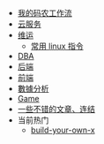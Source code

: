 <!-- layout: '' -->
<!-- title: '' -->
<!-- date: '' -->
<!-- tags: ['blog'] -->
<!-- sidebar -->

- [我的码农工作流](/workflow/README.md)
- [云服务](/ops/cloud/README.md)
- [维运](/ops/README.md)
  - [常用 linux 指令](/ops/linux/command.md)
- [DBA](/dba/README.md)
- [后端](/b2e/README.md)
- [前端](/f2e/README.md)
- [數據分析](/data-analyst/README.md)
- [Game](/game/README.md)
- [一些不错的文章、连结](/workflow/links.md)
- 当前热门
  - [build-your-own-x](https://github.com/danistefanovic/build-your-own-x)
